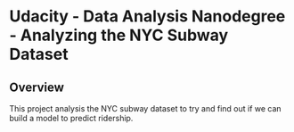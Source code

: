 # Udacity - Data Analysis Nanodegree - Analyzing the NYC Subway Dataset

## Overview

This project analysis the NYC subway dataset to try and find out if we can
build a model to predict ridership.
